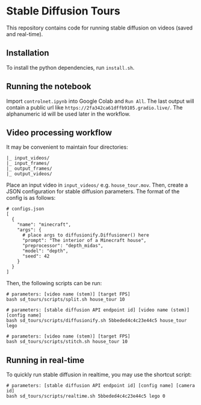 # Stable Diffusion Tours

This repository contains code for running stable diffusion on videos (saved and real-time).

## Installation

To install the python dependencies, run `install.sh`.

## Running the notebook

Import `controlnet.ipynb` into Google Colab and `Run All`. The last output will contain a public url like `https://2fa342ca61dffb9105.gradio.live/`. The alphanumeric id will be used later in the workflow.

## Video processing workflow

It may be convenient to maintain four directories:

```
|_ input_videos/
|_ input_frames/
|_ output_frames/
|_ output_videos/
```

Place an input video in `input_videos/` e.g. `house_tour.mov`. Then, create a JSON configuration for stable diffusion parameters. The format of the config is as follows:

```
# configs.json
[
  {
    "name": "minecraft",
    "args": {
      # place args to diffusionify.Diffusioner() here
      "prompt": "The interior of a Minecraft house",
      "preprocessor": "depth_midas",
      "model": "depth",
      "seed": 42
    }
  }
]
```

Then, the following scripts can be run:

```
# parameters: [video name (stem)] [target FPS]
bash sd_tours/scripts/split.sh house_tour 10

# parameters: [stable diffusion API endpoint id] [video name (stem)] [config name]
bash sd_tours/scripts/diffusionify.sh 5bbeded4c4c23e44c5 house_tour lego

# parameters: [video name (stem)] [target FPS]
bash sd_tours/scripts/stitch.sh house_tour 10
```

## Running in real-time

To quickly run stable diffusion in realtime, you may use the shortcut script:

```
# parameters: [stable diffusion API endpoint id] [config name] [camera id]
bash sd_tours/scripts/realtime.sh 5bbeded4c4c23e44c5 lego 0
```
